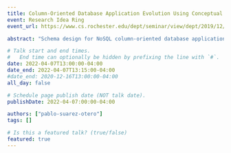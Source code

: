 ```yaml
---
title: Column-Oriented Database Application Evolution Using Conceptual Models
event: Research Idea Ring
event_url: https://www.cs.rochester.edu/dept/seminar/view/dept/2019/12/16/1303/Michael_Mior/Fast_Discovery_of_Nested_Dependencies_on_JSON_Data.html

abstract: "Schema design for NoSQL column-oriented database applications follows a query-driven strategy where each table satisfies a query that will be executed by the client application. This strategy usually implies that the schema is denormalized, as the same information can be queried several times in different ways, leading to data duplication in the database. Because the schema does not provide information such as where the data is duplicated or the relationships between conceptual entities, developers must use additional information when evolving the database. One strategy for accessing this information is to use a conceptual model that must be synchronized and kept consistent with the physical schema. In this work, we propose a column-oriented database application evolution framework that consists of four sequential stages: 1) Reflect the schema change in the conceptual model. 2) Take the necessary actions in the schema to maintain consistency between the new conceptual model and the schema 3) Maintain data integrity through migration of data. 4) update and adapt the client application to the new schema."

# Talk start and end times.
#   End time can optionally be hidden by prefixing the line with `#`.
date: 2022-04-07T13:00:00-04:00
date_end: 2022-04-07T13:15:00-04:00
#date_end: 2020-12-16T13:00:00-04:00
all_day: false

# Schedule page publish date (NOT talk date).
publishDate: 2022-04-07:00:00-04:00

authors: ["pablo-suarez-otero"]
tags: []

# Is this a featured talk? (true/false)
featured: true
---
```

